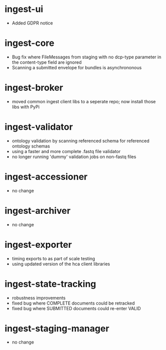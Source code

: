 # ingest-ui
- Added GDPR notice

# ingest-core
- Bug fix where FileMessages from staging with no dcp-type parameter in the content-type field are ignored
- Scanning a submitted envelope for bundles is asynchrononous

# ingest-broker
- moved common ingest client libs to a seperate repo; now install those libs with PyPi

# ingest-validator
- ontology validation by scanning referenced schema for referenced ontology schemas
- using a faster and more complete .fastq file validator
- no longer running 'dummy' validation jobs on non-fastq files

# ingest-accessioner
- no change

# ingest-archiver
- no change

# ingest-exporter
- timing exports to as part of scale testing
- using updated version of the hca client libraries

# ingest-state-tracking
- robustness improvements
- fixed bug where COMPLETE documents could be retracked
- fixed bug where SUBMITTED documents could re-enter VALID

# ingest-staging-manager
- no change
